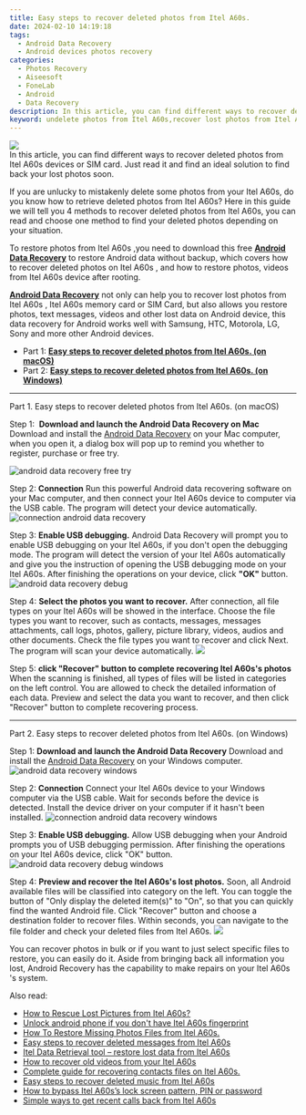 ```yaml
---
title: Easy steps to recover deleted photos from Itel A60s.
date: 2024-02-10 14:19:18
tags: 
  - Android Data Recovery
  - Android devices photos recovery
categories: 
  - Photos Recovery
  - Aiseesoft
  - FoneLab
  - Android
  - Data Recovery
description: In this article, you can find different ways to recover deleted photos from Itel A60s devices or SIM card. Just read it and find an ideal solution to find back your lost photos soon.
keyword: undelete photos from Itel A60s,recover lost photos from Itel A60s,retrieve wiped photos Itel A60s,unerase photos,Itel A60s photos recovery,android photos retrieval,Itel A60s issues with photos deleted,recover photos from Itel A60s,Itel A60s all photos delete,how to retrieve photos from Itel A60s,restore photos when deleted in Itel A60s,how to restore your files from Itel A60s
---
```


<img src="https://img0mobiles.techidaily.com/images/best-assets/devices/itel/itel-a60s/2.jpg" class="atpl-imgstyle"  />

<div class="atpl-content atpl-for-fonelab-android recover-photos">

<div class="atpl-post-description-part-1">
In this article, you can find different ways to recover deleted photos from Itel A60s devices or SIM card. Just read it and find an ideal solution to find back your lost photos soon.
</div>



<div class="atpl-post-description-part-2">
<div class="tpl-content-sub-paragraph-content">
  <p>
If you are unlucky to mistakenly delete some photos from your Itel A60s, do you know how to retrieve deleted photos from Itel A60s? Here in this guide we will tell you 4 methods to recover deleted photos from Itel A60s, you can read and choose one method to find your deleted photos depending on your situation.
  </p>
</div>
</div>

<div class="atpl-post-description-part-3">
<div class="tpl-content-sub-paragraph-content">
  <p>
    To restore photos from Itel A60s ,you need to download this free <a href="https://tools.techidaily.com/aiseesoft-android-data-recovery/" target="_blank" rel="noopener"><strong>Android Data Recovery</strong></a> to restore Android data without backup, which covers how to recover deleted photos on Itel A60s , and how to restore photos, videos from Itel A60s device after rooting.
  </p>
</div>

<div class="tpl-content-sub-paragraph-content">
  <p>
    <a href="https://tools.techidaily.com/aiseesoft-android-data-recovery/" target="_blank" rel="noopener"><strong>Android Data Recovery</strong></a> not only can help you to recover lost photos from Itel A60s , Itel A60s memory card or SIM Card, but also allows you restore photos, text messages, videos and other lost data on Android device, this data recovery for Android works well with Samsung, HTC, Motorola, LG, Sony and more other Android devices.
  </p>
</div>
</div>

<ul>
  <li>Part 1: <strong><a href="#p1"> Easy steps to recover deleted photos from Itel A60s.  (on macOS)</a></strong></li>
  <li>Part 2: <strong><a href="#p2"> Easy steps to recover deleted photos from Itel A60s.  (on Windows)</a></strong></li>
</ul>




<!-- Part 1 -->
<a id="p1" name="p1" ></a><hr>

<div>
  <span class="atpl-step-part-style">Part 1. Easy steps to recover deleted photos from Itel A60s. (on macOS)</span>
</div>  

<span class="atpl-stepstyle-a"><span>Step 1: </span></span> <strong>Download and launch the Android Data Recovery on Mac</strong>
Download and install the <a href="https://tools.techidaily.com/aiseesoft-android-data-recovery/" target="_blank" rel="noopener">Android Data Recovery</a> on your Mac computer, when you open it, a dialog box will pop up to remind you whether to register, purchase or free try.

<img src="https://tools.techidaily.com/images/apps/aiseesoft/android-data-recovery/mac-free-try.png" class="atpl-imgstyle" alt="android data recovery free try" />

<span class="atpl-stepstyle-a"><span>Step 2: </span></span> <strong>Connection</strong>
Run this powerful Android data recovering software on your Mac computer, and then connect your Itel A60s device to computer via the USB cable. The program will detect your device automatically.
<img src="https://tools.techidaily.com/images/apps/aiseesoft/android-data-recovery/mac-connection-interface.jpg" class="atpl-imgstyle" alt="connection android data recovery" />

<span class="atpl-stepstyle-a"><span>Step 3: </span></span> <strong>Enable USB debugging.</strong>
Android Data Recovery will prompt you to enable USB debugging on your Itel A60s, if you don't open the debugging mode. The program will detect the version of your Itel A60s automatically and give you the instruction of opening the USB debugging mode on your Itel A60s. After finishing the operations on your device, click <strong>"OK"</strong> button.
<img src="https://tools.techidaily.com/images/apps/aiseesoft/android-data-recovery/mac-android-usb-debug.jpg"  class="atpl-imgstyle" alt="android data recovery debug" />

<span class="atpl-stepstyle-a"><span>Step 4: </span></span> <strong>Select the photos you want to recover.</strong>
After connection, all file types on your Itel A60s will be showed in the interface. Choose the file types you want to recover, such as contacts, messages, messages attachments, call logs, photos, gallery, picture library, videos, audios and other documents. Check the file types you want to recover and click Next. The program will scan your device automatically.
<img src="https://tools.techidaily.com/images/apps/aiseesoft/android-data-recovery/mac-choose-type-photos.jpg" class="atpl-imgstyle"  />

<span class="atpl-stepstyle-a"><span>Step 5: </span></span> <strong>click "Recover" button to  complete recovering Itel A60s's photos</strong>
When the scanning is finished, all types of files will be listed in categories on the left control. You are allowed to check the detailed information of each data. Preview and select the data you want to recover, and then click "Recover" button to complete recovering process.


<a id="p2" name="p2"></a><hr>

<!-- Part 2 -->
<div>
  <span class="atpl-step-part-style">Part 2. Easy steps to recover deleted photos from Itel A60s. (on Windows)</span>
</div>

<span class="atpl-stepstyle-a"><span>Step 1: </span></span> <strong>Download and launch the Android Data Recovery</strong>
Download and install the <a href="https://tools.techidaily.com/aiseesoft-android-data-recovery/" target="_blank" rel="noopener">Android Data Recovery</a> on your Windows computer.
<img src="https://tools.techidaily.com/images/apps/aiseesoft/android-data-recovery/win-start-interface.png"  class="atpl-imgstyle" alt="android data recovery windows" />

<span class="atpl-stepstyle-a"><span>Step 2: </span></span> <strong>Connection</strong>
Connect your Itel A60s device to your Windows computer via the USB cable. Wait for seconds before the device is detected. Install the device driver on your computer if it hasn't been installed.
<img src="https://tools.techidaily.com/images/apps/aiseesoft/android-data-recovery/win-connection-interface.png" class="atpl-imgstyle" alt="connection android data recovery windows" />

<span class="atpl-stepstyle-a"><span>Step 3: </span></span> <strong>Enable USB debugging.</strong>
Allow USB debugging when your Android prompts you of USB debugging permission. After finishing the operations on your Itel A60s device, click "OK" button.
<img src="https://tools.techidaily.com/images/apps/aiseesoft/android-data-recovery/win-android-usb-debug.png" class="atpl-imgstyle" alt="android data recovery debug windows" />

<span class="atpl-stepstyle-a"><span>Step 4: </span></span> <strong>Preview and recover the Itel A60s's lost photos.</strong>
Soon, all Android available files will be classified into category on the left. You can toggle the button of "Only display the deleted item(s)" to "On", so that you can quickly find the wanted Android file. Click "Recover" button and choose a destination folder to recover files. Within seconds, you can navigate to the file folder and check your deleted files from Itel A60s.
<img src="https://tools.techidaily.com/images/apps/aiseesoft/android-data-recovery/win-recover-photos.png" class="atpl-imgstyle"  />

<div class="atpl-post-description-part-4">
<div class="tpl-content-sub-paragraph-normal">
    <p>
        You can recover photos in bulk or if you want to just select specific files to restore, you can easily do it. Aside from bringing back all information you lost, Android Recovery has the capability to make repairs on your Itel A60s 's system.
    </p>
</div>
</div>

<ins class="adsbygoogle"
     style="display:block"
     data-ad-client="ca-pub-7571918770474297"
     data-ad-slot="8358498916"
     data-ad-format="auto"
     data-full-width-responsive="true"></ins>

<span class="atpl-alsoreadstyle">Also read:</span>
<div><ul>
<li><a href="/how-to-rescue-lost-pictures-from-itel-a60s-by-fonelab-android-recover-pictures/" target="_blank" rel="noopener"><u>How to Rescue Lost Pictures from Itel A60s?</u></a></li>
<li><a href="/unlock-android-phone-if-you-don-t-have-itel-a60s-fingerprint-by-drfone-android-unlock-android-unlock/" target="_blank" rel="noopener"><u>Unlock android phone if you don't have Itel A60s fingerprint</u></a></li>
<li><a href="/how-to-restore-missing-photos-files-from-itel-a60s-by-fonelab-android-recover-photos/" target="_blank" rel="noopener"><u>How To  Restore Missing Photos Files from Itel A60s.</u></a></li>
<li><a href="/easy-steps-to-recover-deleted-messages-from-itel-a60s-by-fonelab-android-recover-messages/" target="_blank" rel="noopener"><u>Easy steps to recover deleted messages from Itel A60s</u></a></li>
<li><a href="/itel-data-retrieval-tool-restore-lost-data-from-itel-a60s-by-fonelab-android-recover-data/" target="_blank" rel="noopener"><u>Itel Data Retrieval tool – restore lost data from Itel A60s</u></a></li>
<li><a href="/how-to-recover-old-videos-from-your-itel-a60s-by-fonelab-android-recover-video/" target="_blank" rel="noopener"><u>How to recover old videos from your Itel A60s</u></a></li>
<li><a href="/complete-guide-for-recovering-contacts-files-on-itel-a60s-by-fonelab-android-recover-contacts/" target="_blank" rel="noopener"><u>Complete guide for recovering contacts files on Itel A60s.</u></a></li>
<li><a href="/easy-steps-to-recover-deleted-music-from-itel-a60s-by-fonelab-android-recover-music/" target="_blank" rel="noopener"><u>Easy steps to recover deleted music from Itel A60s</u></a></li>
<li><a href="/how-to-bypass-itel-a60s-s-lock-screen-pattern-pin-or-password-by-drfone-android-unlock-android-unlock/" target="_blank" rel="noopener"><u>How to bypass Itel A60s’s lock screen pattern, PIN or password</u></a></li>
<li><a href="/simple-ways-to-get-recent-calls-back-from-itel-a60s-by-fonelab-android-recover-call-logs/" target="_blank" rel="noopener"><u>Simple ways to get recent calls back from Itel A60s</u></a></li>
</ul></div>

</div>
